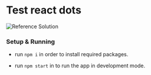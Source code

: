 # Test react dots

![Reference Solution](https://thumbs.gfycat.com/GrotesqueAdvancedKagu-size_restricted.gif)

### Setup & Running

*  run ```npm i``` in order to install required packages.

* run `npm start` in to run the app in development mode.


